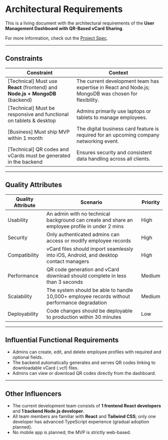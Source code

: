 # Architectural Requirements

This is a living document with the architectural requirements of the **User Management Dashboard with QR-Based vCard Sharing**.

For more information, check out the [Project Spec](./project-spec.md).

---

## Constraints

| Constraint                                                       | Context                                                                                                      |
| ---------------------------------------------------------------- | ------------------------------------------------------------------------------------------------------------ |
| [Technical] Must use **React** (frontend) and **Node.js + MongoDB** (backend) | The current development team has expertise in React and Node.js; MongoDB was chosen for flexibility.         |
| [Technical] Must be responsive and functional on tablets & desktop | Admins primarily use laptops or tablets to manage employees.                                                 |
| [Business] Must ship MVP within 1 month                           | The digital business card feature is required for an upcoming company networking event.                       |
| [Technical] QR codes and vCards must be generated in the backend  | Ensures security and consistent data handling across all clients.                                            |

---

## Quality Attributes

| Quality Attribute | Scenario                                                                                       | Priority |
| ----------------- | ---------------------------------------------------------------------------------------------- | -------- |
| Usability         | An admin with no technical background can create and share an employee profile in under 2 mins | High     |
| Security          | Only authenticated admins can access or modify employee records                                 | High     |
| Compatibility     | vCard files should import seamlessly into iOS, Android, and desktop contact managers            | High     |
| Performance       | QR code generation and vCard download should complete in less than 3 seconds                    | Medium   |
| Scalability       | The system should be able to handle 10,000+ employee records without performance degradation    | Medium   |
| Deployability     | Code changes should be deployable to production within 30 minutes                               | Low      |

---

## Influential Functional Requirements

- Admins can create, edit, and delete employee profiles with required and optional fields.
- The backend automatically generates and serves QR codes linking to downloadable vCard (.vcf) files.
- Admins can view or download QR codes directly from the dashboard.

---

## Other Influencers

- The current development team consists of **1 frontend React developers** and **1 backend Node.js developer**.
- All team members are familiar with **React** and **Tailwind CSS**; only one developer has advanced TypeScript experience (gradual adoption planned).
- No mobile app is planned; the MVP is strictly web-based.

